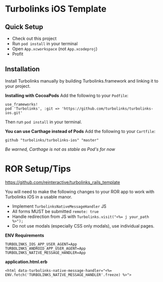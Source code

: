 # Turbolinks iOS Template

## Quick Setup
* Check out this project
* Run `pod install` in your terminal
* Open `App.xcworkspace` (not `App.xcodeproj`)
* Profit

## Installation
Install Turbolinks manually by building Turbolinks.framework and linking it to your project.

**Installing with CocoaPods**
Add the following to your `Podfile`:
```
use_frameworks!
pod 'Turbolinks', :git => 'https://github.com/turbolinks/turbolinks-ios.git'
```
Then run `pod install` in your terminal.

**You can use Carthage instead of Pods**
Add the following to your `Cartfile`:
```
github "turbolinks/turbolinks-ios" "master"
```

*Be warned, Carthage is not as stable as Pod's for now*

# ROR Setup/Tips

https://github.com/reinteractive/turbolinks_rails_template

You will need to make the following changes to your ROR app to work with Turbolinks iOS in a usable manor.
* Implement `TurbolinksNativeMessageHandler` JS
* All forms MUST be submitted `remote: true`
* Handle redirection from JS with `Turbolinks.visit("<%= j your_path %>");`
* Do not use modals (especially CSS only modals), use individual pages.

**ENV Requirements**
```
TURBOLINKS_IOS_APP_USER_AGENT=App
TURBOLINKS_ANDROID_APP_USER_AGENT=App
TURBOLINKS_NATIVE_MESSAGE_HANDLER=App
```

**application.html.erb**
```
<html data-turbolinks-native-message-handler="<%= ENV.fetch('TURBOLINKS_NATIVE_MESSAGE_HANDLER'.freeze) %>">
```
